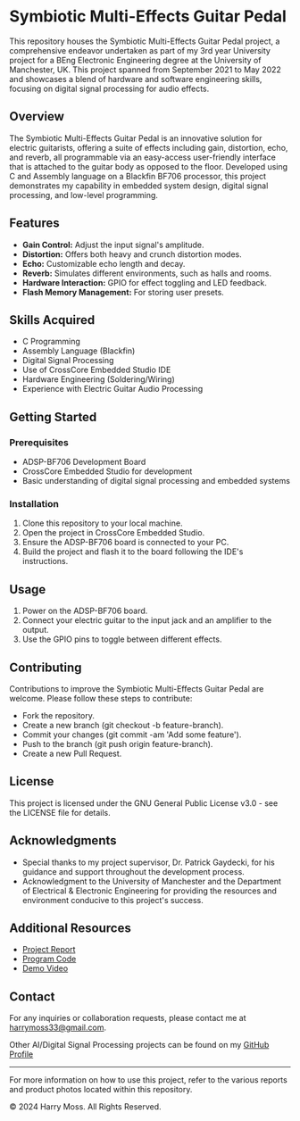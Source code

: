 # Symbiotic Multi-Effects Guitar Pedal

This repository houses the Symbiotic Multi-Effects Guitar Pedal project, a comprehensive endeavor undertaken as part of my 3rd year University project for a BEng Electronic Engineering degree at the University of Manchester, UK. This project spanned from September 2021 to May 2022 and showcases a blend of hardware and software engineering skills, focusing on digital signal processing for audio effects.

## Overview
The Symbiotic Multi-Effects Guitar Pedal is an innovative solution for electric guitarists, offering a suite of effects including gain, distortion, echo, and reverb, all programmable via an easy-access user-friendly interface that is attached to the guitar body as opposed to the floor. Developed using C and Assembly language on a Blackfin BF706 processor, this project demonstrates my capability in embedded system design, digital signal processing, and low-level programming.

## Features
- **Gain Control:** Adjust the input signal's amplitude.
- **Distortion:** Offers both heavy and crunch distortion modes.
- **Echo:** Customizable echo length and decay.
- **Reverb:** Simulates different environments, such as halls and rooms.
- **Hardware Interaction:** GPIO for effect toggling and LED feedback.
- **Flash Memory Management:** For storing user presets.

## Skills Acquired
- C Programming
- Assembly Language (Blackfin)
- Digital Signal Processing
- Use of CrossCore Embedded Studio IDE
- Hardware Engineering (Soldering/Wiring)
- Experience with Electric Guitar Audio Processing

## Getting Started

### Prerequisites
- ADSP-BF706 Development Board
- CrossCore Embedded Studio for development
- Basic understanding of digital signal processing and embedded systems

### Installation
1. Clone this repository to your local machine.
2. Open the project in CrossCore Embedded Studio.
3. Ensure the ADSP-BF706 board is connected to your PC.
4. Build the project and flash it to the board following the IDE's instructions.

## Usage
1. Power on the ADSP-BF706 board.
2. Connect your electric guitar to the input jack and an amplifier to the output.
3. Use the GPIO pins to toggle between different effects.

## Contributing
Contributions to improve the Symbiotic Multi-Effects Guitar Pedal are welcome. Please follow these steps to contribute:

- Fork the repository.
- Create a new branch (git checkout -b feature-branch).
- Commit your changes (git commit -am 'Add some feature').
- Push to the branch (git push origin feature-branch).
- Create a new Pull Request.

## License
This project is licensed under the GNU General Public License v3.0 - see the LICENSE file for details.

## Acknowledgments
- Special thanks to my project supervisor, Dr. Patrick Gaydecki, for his guidance and support throughout the development process.
- Acknowledgment to the University of Manchester and the Department of Electrical & Electronic Engineering for providing the resources and environment conducive to this project's success.

## Additional Resources
- [Project Report](https://github.com/HarryLMoss/Symbiotic-Multi-Effects-Guitar-Pedal/blob/b745425271cbf792a98e93e68626e8cd2b41ad5a/Reports/FinalReport.docx)
- [Program Code](https://github.com/HarryLMoss/Symbiotic-Multi-Effects-Guitar-Pedal/blob/main/Program.c)
- [Demo Video](https://drive.google.com/file/d/1bZtaHuSL4E7lbnmdPmNMsFeQU9mE2X98/view?usp=sharing)

## Contact
For any inquiries or collaboration requests, please contact me at harrymoss33@gmail.com.

Other AI/Digital Signal Processing projects can be found on my [GitHub Profile](https://github.com/HarryLMoss)

---

For more information on how to use this project, refer to the various reports and product photos located within this repository.

© 2024 Harry Moss. All Rights Reserved.
